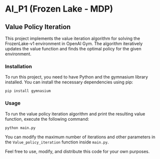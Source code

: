# AI_P1 (Frozen Lake - MDP)

## Value Policy Iteration

This project implements the value iteration algorithm for solving the FrozenLake-v1 environment in OpenAI Gym. The algorithm iteratively updates the value function and finds the optimal policy for the given environment.

### Installation

To run this project, you need to have Python and the gymnasium library installed. You can install the necessary dependencies using pip:

```shell
pip install gymnasium
```

### Usage

To run the value policy iteration algorithm and print the resulting value function, execute the following command:

```shell
python main.py
```

You can modify the maximum number of iterations and other parameters in the `Value_policy_iteration` function inside `main.py`.


Feel free to use, modify, and distribute this code for your own purposes.
